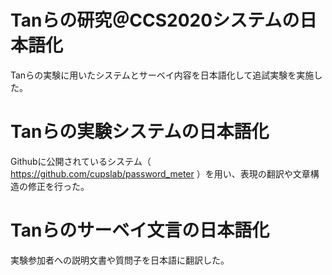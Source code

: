 Tanらの研究＠CCS2020システムの日本語化
====
Tanらの実験に用いたシステムとサーベイ内容を日本語化して追試実験を実施した。

# Tanらの実験システムの日本語化
Githubに公開されているシステム（ https://github.com/cupslab/password_meter ）を用い、表現の翻訳や文章構造の修正を行った。

# Tanらのサーベイ文言の日本語化
実験参加者への説明文書や質問子を日本語に翻訳した。
